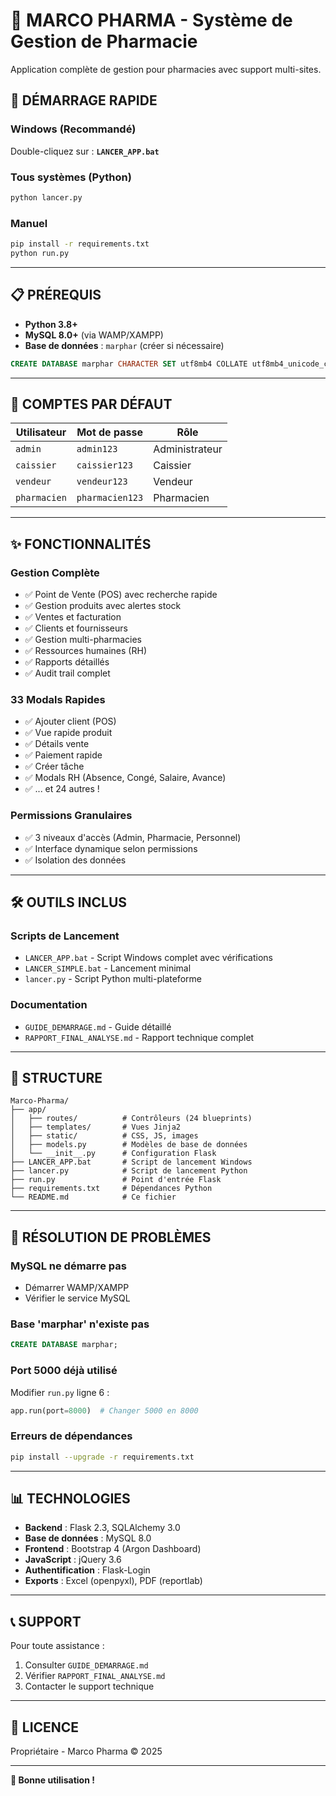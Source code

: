 # 🏥 MARCO PHARMA - Système de Gestion de Pharmacie

Application complète de gestion pour pharmacies avec support multi-sites.

## 🚀 DÉMARRAGE RAPIDE

### **Windows** (Recommandé)
Double-cliquez sur : **`LANCER_APP.bat`**

### **Tous systèmes** (Python)
```bash
python lancer.py
```

### **Manuel**
```bash
pip install -r requirements.txt
python run.py
```

---

## 📋 PRÉREQUIS

- **Python 3.8+**
- **MySQL 8.0+** (via WAMP/XAMPP)
- **Base de données** : `marphar` (créer si nécessaire)

```sql
CREATE DATABASE marphar CHARACTER SET utf8mb4 COLLATE utf8mb4_unicode_ci;
```

---

## 👥 COMPTES PAR DÉFAUT

| Utilisateur | Mot de passe | Rôle |
|-------------|--------------|------|
| `admin` | `admin123` | Administrateur |
| `caissier` | `caissier123` | Caissier |
| `vendeur` | `vendeur123` | Vendeur |
| `pharmacien` | `pharmacien123` | Pharmacien |

---

## ✨ FONCTIONNALITÉS

### **Gestion Complète**
- ✅ Point de Vente (POS) avec recherche rapide
- ✅ Gestion produits avec alertes stock
- ✅ Ventes et facturation
- ✅ Clients et fournisseurs
- ✅ Gestion multi-pharmacies
- ✅ Ressources humaines (RH)
- ✅ Rapports détaillés
- ✅ Audit trail complet

### **33 Modals Rapides**
- ✅ Ajouter client (POS)
- ✅ Vue rapide produit
- ✅ Détails vente
- ✅ Paiement rapide
- ✅ Créer tâche
- ✅ Modals RH (Absence, Congé, Salaire, Avance)
- ✅ ... et 24 autres !

### **Permissions Granulaires**
- ✅ 3 niveaux d'accès (Admin, Pharmacie, Personnel)
- ✅ Interface dynamique selon permissions
- ✅ Isolation des données

---

## 🛠️ OUTILS INCLUS

### **Scripts de Lancement**
- `LANCER_APP.bat` - Script Windows complet avec vérifications
- `LANCER_SIMPLE.bat` - Lancement minimal
- `lancer.py` - Script Python multi-plateforme

### **Documentation**
- `GUIDE_DEMARRAGE.md` - Guide détaillé
- `RAPPORT_FINAL_ANALYSE.md` - Rapport technique complet

---

## 📁 STRUCTURE

```
Marco-Pharma/
├── app/
│   ├── routes/          # Contrôleurs (24 blueprints)
│   ├── templates/       # Vues Jinja2
│   ├── static/          # CSS, JS, images
│   ├── models.py        # Modèles de base de données
│   └── __init__.py      # Configuration Flask
├── LANCER_APP.bat       # Script de lancement Windows
├── lancer.py            # Script de lancement Python
├── run.py               # Point d'entrée Flask
├── requirements.txt     # Dépendances Python
└── README.md            # Ce fichier
```

---

## 🔧 RÉSOLUTION DE PROBLÈMES

### **MySQL ne démarre pas**
- Démarrer WAMP/XAMPP
- Vérifier le service MySQL

### **Base 'marphar' n'existe pas**
```sql
CREATE DATABASE marphar;
```

### **Port 5000 déjà utilisé**
Modifier `run.py` ligne 6 :
```python
app.run(port=8000)  # Changer 5000 en 8000
```

### **Erreurs de dépendances**
```bash
pip install --upgrade -r requirements.txt
```

---

## 📊 TECHNOLOGIES

- **Backend** : Flask 2.3, SQLAlchemy 3.0
- **Base de données** : MySQL 8.0
- **Frontend** : Bootstrap 4 (Argon Dashboard)
- **JavaScript** : jQuery 3.6
- **Authentification** : Flask-Login
- **Exports** : Excel (openpyxl), PDF (reportlab)

---

## 📞 SUPPORT

Pour toute assistance :
1. Consulter `GUIDE_DEMARRAGE.md`
2. Vérifier `RAPPORT_FINAL_ANALYSE.md`
3. Contacter le support technique

---

## 📜 LICENCE

Propriétaire - Marco Pharma © 2025

---

**🎊 Bonne utilisation !**
